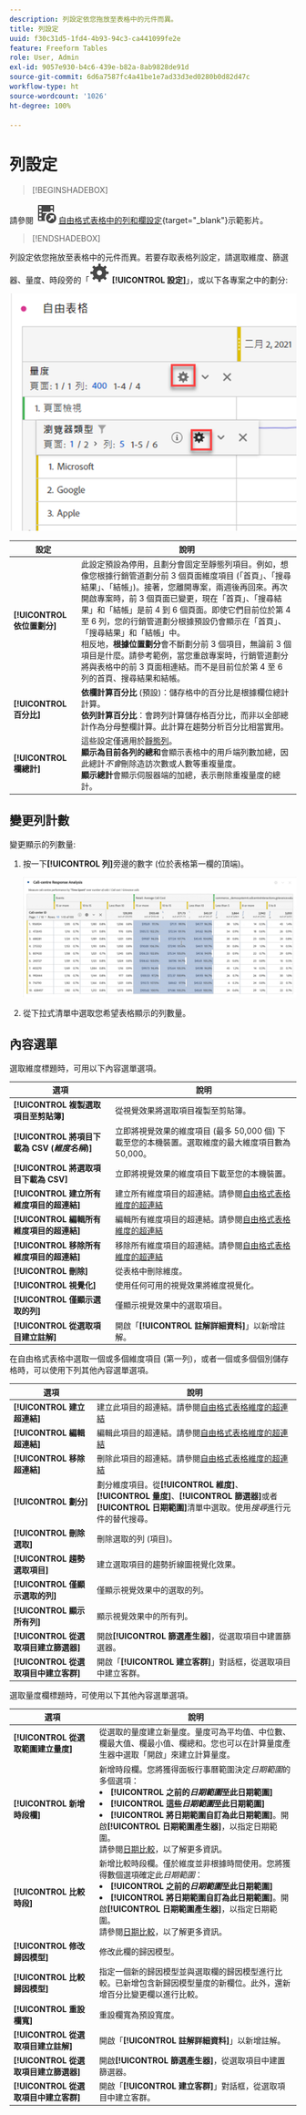 ```yaml
---
description: 列設定依您拖放至表格中的元件而異。
title: 列設定
uuid: f30c31d5-1fd4-4b93-94c3-ca441099fe2e
feature: Freeform Tables
role: User, Admin
exl-id: 9057e930-b4c6-439e-b82a-8ab9828de91d
source-git-commit: 6d6a7587fc4a41be1e7ad33d3ed0280b0d82d47c
workflow-type: ht
source-wordcount: '1026'
ht-degree: 100%

---
```



# 列設定


>[!BEGINSHADEBOX]

請參閱 ![VideoCheckedOut](/help/assets/icons/VideoCheckedOut.svg) [自由格式表格中的列和欄設定](https://video.tv.adobe.com/v/40382/?quality=12&learn=on){target="_blank"}示範影片。

>[!ENDSHADEBOX]

列設定依您拖放至表格中的元件而異。若要存取表格列設定，請選取維度、篩選器、量度、時段旁的「![設定](/help/assets/icons/Setting.svg) **[!UICONTROL 設定]**」，或以下各專案之中的劃分:

![自由格式表格醒目提示量度設定圖示](assets/row-settings.png)

| 設定 | 說明 |
| --- | --- |
| **[!UICONTROL 依位置劃分]** | 此設定預設為停用，且劃分會固定至靜態列項目。例如，想像您根據行銷管道劃分前 3 個頁面維度項目 (「首頁」、「搜尋結果」、「結帳」)。接著，您離開專案，兩週後再回來。再次開啟專案時，前 3 個頁面已變更，現在「首頁」、「搜尋結果」和「結帳」是前 4 到 6 個頁面。即使它們目前位於第 4 至 6 列，您的行銷管道劃分根據預設仍會顯示在「首頁」、「搜尋結果」和「結帳」中。<br>相反地，**根據位置劃分**&#x200B;會不斷劃分前 3 個項目，無論前 3 個項目是什麼。請參考範例，當您重啟專案時，行銷管道劃分將與表格中的前 3 頁面相連結。而不是目前位於第 4 至 6 列的首頁、搜尋結果和結帳。 |
| **[!UICONTROL 百分比]** | **依欄計算百分比** (預設)：儲存格中的百分比是根據欄位總計計算。<br>**依列計算百分比**：會跨列計算儲存格百分比，而非以全部總計作為分母整欄計算。此計算在趨勢分析百分比相當實用。 |
| **[!UICONTROL 欄總計]** | 這些設定僅適用於[靜態列](/help/analyze/analysis-workspace/visualizations/freeform-table/column-row-settings/manual-vs-dynamic-rows.md)。<br> **顯示為目前各列的總和**&#x200B;會顯示表格中的用戶端列數加總，因此總計&#x200B;*不會*&#x200B;刪除造訪次數或人數等重複量度。<br> **顯示總計**&#x200B;會顯示伺服器端的加總，表示刪除重複量度的總計。 |

## 變更列計數

變更顯示的列數量:

1. 按一下&#x200B;**[!UICONTROL 列]**&#x200B;旁邊的數字 (位於表格第一欄的頂端)。

   ![自由格式表格顯示已顯示列數的下拉式清單。已選取 400 列。](assets/change-row-count.gif)

1. 從下拉式清單中選取您希望表格顯示的列數量。


## 內容選單

選取維度標題時，可用以下內容選單選項。

| 選項 | 說明 |
| --- | --- |
| **[!UICONTROL 複製選取項目至剪貼簿]** | 從視覺效果將選取項目複製至剪貼簿。 |
| **[!UICONTROL 將項目下載為 CSV (*維度名稱*)]** | 立即將視覺效果的維度項目 (最多 50,000 個) 下載至您的本機裝置。選取維度的最大維度項目數為 50,000。 |
| **[!UICONTROL 將選取項目下載為 CSV]** | 立即將視覺效果的維度項目下載至您的本機裝置。 |
| **[!UICONTROL 建立所有維度項目的超連結]** | 建立所有維度項目的超連結。請參閱[自由格式表格維度的超連結](../freeform-table-hyperlinks.md) |
| **[!UICONTROL 編輯所有維度項目的超連結]** | 編輯所有維度項目的超連結。請參閱[自由格式表格維度的超連結](../freeform-table-hyperlinks.md) |
| **[!UICONTROL 移除所有維度項目的超連結]** | 移除所有維度項目的超連結。請參閱[自由格式表格維度的超連結](../freeform-table-hyperlinks.md) |
| **[!UICONTROL 刪除]** | 從表格中刪除維度。 |
| **[!UICONTROL 視覺化]** | 使用任何可用的視覺效果將維度視覺化。 |
| **[!UICONTROL 僅顯示選取的列]** | 僅顯示視覺效果中的選取項目。 |
| **[!UICONTROL 從選取項目建立註解]** | 開啟「**[!UICONTROL 註解詳細資料]**」以新增註解。 |


在自由格式表格中選取一個或多個維度項目 (第一列)，或者一個或多個個別儲存格時，可以使用下列其他內容選單選項。

| 選項 | 說明 |
| --- | --- |
| **[!UICONTROL 建立超連結]** | 建立此項目的超連結。請參閱[自由格式表格維度的超連結](../freeform-table-hyperlinks.md) |
| **[!UICONTROL 編輯超連結]** | 編輯此項目的超連結。請參閱[自由格式表格維度的超連結](../freeform-table-hyperlinks.md) |
| **[!UICONTROL 移除超連結]** | 刪除此項目的超連結。請參閱[自由格式表格維度的超連結](../freeform-table-hyperlinks.md) |
| **[!UICONTROL 劃分]** | 劃分維度項目。從&#x200B;**[!UICONTROL 維度]**、**[!UICONTROL 量度]**、**[!UICONTROL 篩選器]**&#x200B;或者&#x200B;**[!UICONTROL 日期範圍]**&#x200B;清單中選取。使用&#x200B;*搜尋*&#x200B;進行元件的替代搜尋。 |
| **[!UICONTROL 刪除選取]** | 刪除選取的列 (項目)。 |
| **[!UICONTROL 趨勢選取項目]** | 建立選取項目的趨勢折線圖視覺化效果。 |
| **[!UICONTROL 僅顯示選取的列]** | 僅顯示視覺效果中的選取的列。 |
| **[!UICONTROL 顯示所有列]** | 顯示視覺效果中的所有列。 |
| **[!UICONTROL 從選取項目建立篩選器]** | 開啟&#x200B;**[!UICONTROL 篩選產生器]**，從選取項目中建置篩選器。 |
| **[!UICONTROL 從選取項目中建立客群]** | 開啟「**[!UICONTROL 建立客群]**」對話框，從選取項目中建立客群。 |

選取量度欄標題時，可使用以下其他內容選單選項。

| 選項 | 說明 |
|---|---|
| **[!UICONTROL 從選取範圍建立量度]** | 從選取的量度建立新量度。量度可為平均值、中位數、欄最大值、欄最小值、欄總和。您也可以在計算量度產生器中選取「開啟」來建立計算量度。 |
| **[!UICONTROL 新增時段欄]** | 新增時段欄。您將獲得面板行事曆範圍決定&#x200B;*日期範圍*&#x200B;的多個選項： <li>**[!UICONTROL 之前的&#x200B;*日期範圍*至此日期範圍]**</li><li>**[!UICONTROL 這些&#x200B;*日期範圍*至此日期範圍]**</li><li>**[!UICONTROL 將日期範圍自訂為此日期範圍]**。開啟&#x200B;**[!UICONTROL 日期範圍產生器]**，以指定日期範圍。</li>請參閱[日期比較](/help/analyze/analysis-workspace/components/calendar-date-ranges/time-comparison.md)，以了解更多資訊。 |
| **[!UICONTROL 比較時段]** | 新增比較時段欄。僅於維度並非根據時間使用。您將獲得數個選項確定此&#x200B;*日期範圍*： <li>**[!UICONTROL 之前的&#x200B;*日期範圍*至此日期範圍]**</li><li>**[!UICONTROL 將日期範圍自訂為此日期範圍]**。開啟&#x200B;**[!UICONTROL 日期範圍產生器]**，以指定日期範圍。</li>請參閱[日期比較](/help/analyze/analysis-workspace/components/calendar-date-ranges/time-comparison.md)，以了解更多資訊。 |
| **[!UICONTROL 修改歸因模型]** | 修改此欄的歸因模型。 |
| **[!UICONTROL 比較歸因模型]** | 指定一個新的歸因模型並與選取欄的歸因模型進行比較。已新增包含新歸因模型量度的新欄位。此外，還新增百分比變更欄以進行比較。 |
| **[!UICONTROL 重設欄寬]** | 重設欄寬為預設寬度。 |
| **[!UICONTROL 從選取項目建立註解]** | 開啟「**[!UICONTROL 註解詳細資料]**」以新增註解。 |
| **[!UICONTROL 從選取項目建立篩選器]** | 開啟&#x200B;**[!UICONTROL 篩選產生器]**，從選取項目中建置篩選器。 |
| **[!UICONTROL 從選取項目中建立客群]** | 開啟「**[!UICONTROL 建立客群]**」對話框，從選取項目中建立客群。 |
